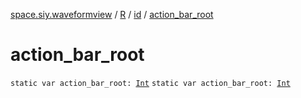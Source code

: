 [space.siy.waveformview](../../index.md) / [R](../index.md) / [id](index.md) / [action_bar_root](./action_bar_root.md)

# action_bar_root

`static var action_bar_root: `[`Int`](https://kotlinlang.org/api/latest/jvm/stdlib/kotlin/-int/index.html)
`static var action_bar_root: `[`Int`](https://kotlinlang.org/api/latest/jvm/stdlib/kotlin/-int/index.html)